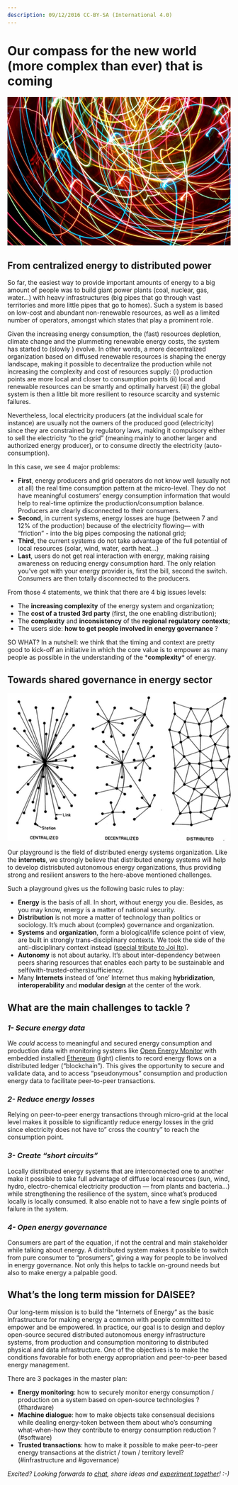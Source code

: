 ```yaml
---
description: 09/12/2016 CC-BY-SA (International 4.0)
---
```


# Our compass for the new world \(more complex than ever\) that is coming

![Light Energy, Thomas Quine \[CC-BY 2.0\]](assets/img/daisee-compass-0.jpeg)

## From centralized energy to distributed power

So far, the easiest way to provide important amounts of energy to a big amount of people was to build giant power plants \(coal, nuclear, gas, water…\) with heavy infrastructures \(big pipes that go through vast territories and more little pipes that go to homes\). Such a system is based on low-cost and abundant non-renewable resources, as well as a limited number of operators, amongst which states that play a prominent role.

Given the increasing energy consumption, the \(fast\) resources depletion, climate change and the plummeting renewable energy costs, the system has started to \(slowly \) evolve. In other words, a more decentralized organization based on diffused renewable resources is shaping the energy landscape, making it possible to decentralize the production while not increasing the complexity and cost of resources supply: \(i\) production points are more local and closer to consumption points \(ii\) local and renewable resources can be smartly and optimally harvest \(iii\) the global system is then a little bit more resilient to resource scarcity and systemic failures.

Nevertheless, local electricity producers \(at the individual scale for instance\) are usually not the owners of the produced good \(electricity\) since they are constrained by regulatory laws, making it compulsory either to sell the electricity “to the grid” \(meaning mainly to another larger and authorized energy producer\), or to consume directly the electricity \(auto-consumption\).

In this case, we see 4 major problems:

* **First**, energy producers and grid operators do not know well \(usually not at all\) the real time consumption pattern at the micro-level. They do not have meaningful costumers’ energy consumption information that would help to real-time optimize the production/consumption balance. Producers are clearly disconnected to their consumers.
* **Second**, in current systems, energy losses are huge \(between 7 and 12% of the production\) because of the electricity flowing— with “friction” - into the big pipes composing the national grid;
* **Third**, the current systems do not take advantage of the full potential of local resources \(solar, wind, water, earth heat...\)
* **Last**, users do not get real interaction with energy, making raising awareness on reducing energy consumption hard. The only relation you’ve got with your energy provider is, first the bill, second the switch. Consumers are then totally disconnected to the producers.

From those 4 statements, we think that there are 4 big issues levels:

* The **increasing complexity** of the energy system and organization;
* The **cost of a trusted 3rd party** \(first, the one enabling distribution\);
* The **complexity** and **inconsistency** of the **regional** **regulatory** **contexts**;
* The users side: **how to get people involved in energy governance** ?

SO WHAT? In a nutshell: we think that the timing and context are pretty good to kick-off an initiative in which the core value is to empower as many people as possible in the understanding of the \***complexity**\* of energy.

## Towards shared governance in energy sector

![](assets/img/daisee-compass-1.jpeg)

Our playground is the field of distributed energy systems organization. Like the **internets**, we strongly believe that distributed energy systems will help to develop distrisbuted autonomous energy organizations, thus providing strong and resilient answers to the here-above mentioned challenges.

Such a playground gives us the following basic rules to play:

* **Energy** is the basis of all. In short, without energy you die. Besides, as you may know, energy is a matter of national security.
* **Distribution** is not more a matter of technology than politics or sociology. It’s much about \(complex\) governance and organization.
* **Systems** and **organization**, form a biological/life science point of view, are built in strongly trans-disciplinary contexts. We took the side of the anti-disciplinary context instead \([special tribute to Joi Ito](https://joi.ito.com/weblog/2014/10/02/antidisciplinar.html)\).
* **Autonomy** is not about autarky. It’s about inter-dependency between peers sharing resources that enables each party to be sustainable and self\(with-trusted-others\)sufficiency.
* Many **Internets** instead of ‘one’ Internet thus making **hybridization**, **interoperability** and **modular design** at the center of the work.

## **What are the main challenges to tackle ?**

### _**1- Secure energy data**_

We _could_ access to meaningful and secured energy consumption and production data with monitoring systems like [Open Energy Monitor](https://openenergymonitor.org/emon/) with embedded installed [Ethereum](http://ethereum.org) \(light\) clients to record energy flows on a distributed ledger \(“blockchain”\). This gives the opportunity to secure and validate data, and to access “pseudonymous” consumption and production energy data to facilitate peer-to-peer transactions.

### _**2- Reduce energy losses**_

Relying on peer-to-peer energy transactions through micro-grid at the local level makes it possible to significantly reduce energy losses in the grid since electricity does not have to” cross the country” to reach the consumption point.

### _**3- Create “short circuits”**_

Locally distributed energy systems that are interconnected one to another make it possible to take full advantage of diffuse local resources \(sun, wind, hydro, electro-chemical electricity production — from plants and bacteria…\) while strengthening the resilience of the system, since what’s produced locally is locally consumed. It also enable not to have a few single points of failure in the system.

### _**4- Open energy governance**_

Consumers are part of the equation, if not the central and main stakeholder while talking about energy. A distributed system makes it possible to switch from pure consumer to “prosumers”, giving a way for people to be involved in energy governance. Not only this helps to tackle on-ground needs but also to make energy a palpable good.

## **What’s the long term mission for DAISEE?**

Our long-term mission is to build the “Internets of Energy” as the basic infrastructure for making energy a common with people committed to empower and be empowered. In practice, our goal is to design and deploy open-source secured distributed autonomous energy infrastructure systems, from production and consumption monitoring to distributed physical and data infrastructure. One of the objectives is to make the conditions favorable for both energy appropriation and peer-to-peer based energy management.

There are 3 packages in the master plan:

* **Energy monitoring**: how to securely monitor energy consumption / production on a system based on open-source technologies ? \(\#hardware\)
* **Machine dialogue**: how to make objects take consensual decisions while dealing energy-token between them about who’s consuming what-when-how they contribute to energy consumption reduction ? \(\#software\)
* **Trusted transactions**: how to make it possible to make peer-to-peer energy transactions at the district / town / territory level? \(\#infrastructure and \#governance\)

_Excited? Looking forwards to_ [_chat_](https://twitter.com/callmedaisee)_, share ideas and_ [_experiment together_](http://github.com/daisee)_! :-\)_

